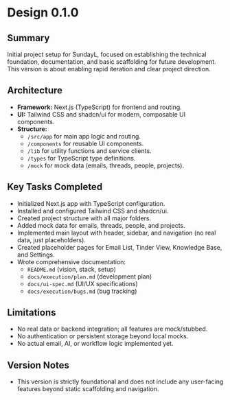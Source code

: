 # Design 0.1.0

## Summary
Initial project setup for SundayL, focused on establishing the technical foundation, documentation, and basic scaffolding for future development. This version is about enabling rapid iteration and clear project direction.

## Architecture
- **Framework:** Next.js (TypeScript) for frontend and routing.
- **UI:** Tailwind CSS and shadcn/ui for modern, composable UI components.
- **Structure:**
  - `/src/app` for main app logic and routing.
  - `/components` for reusable UI components.
  - `/lib` for utility functions and service clients.
  - `/types` for TypeScript type definitions.
  - `/mock` for mock data (emails, threads, people, projects).

## Key Tasks Completed
- Initialized Next.js app with TypeScript configuration.
- Installed and configured Tailwind CSS and shadcn/ui.
- Created project structure with all major folders.
- Added mock data for emails, threads, people, and projects.
- Implemented main layout with header, sidebar, and navigation (no real data, just placeholders).
- Created placeholder pages for Email List, Tinder View, Knowledge Base, and Settings.
- Wrote comprehensive documentation:
  - `README.md` (vision, stack, setup)
  - `docs/execution/plan.md` (development plan)
  - `docs/ui-spec.md` (UI/UX specifications)
  - `docs/execution/bugs.md` (bug tracking)

## Limitations
- No real data or backend integration; all features are mock/stubbed.
- No authentication or persistent storage beyond local mocks.
- No actual email, AI, or workflow logic implemented yet.

## Version Notes
- This version is strictly foundational and does not include any user-facing features beyond static scaffolding and navigation.
